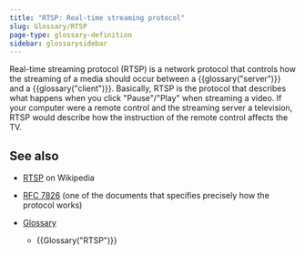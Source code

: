 ```yaml
---
title: "RTSP: Real-time streaming protocol"
slug: Glossary/RTSP
page-type: glossary-definition
sidebar: glossarysidebar
---
```



Real-time streaming protocol (RTSP) is a network protocol that controls how the streaming of a media should occur between a {{glossary("server")}} and a {{glossary("client")}}. Basically, RTSP is the protocol that describes what happens when you click "Pause"/"Play" when streaming a video. If your computer were a remote control and the streaming server a television, RTSP would describe how the instruction of the remote control affects the TV.

## See also

- [RTSP](https://en.wikipedia.org/wiki/Real_Time_Streaming_Protocol) on Wikipedia
- [RFC 7826](https://datatracker.ietf.org/doc/html/rfc7826) (one of the documents that specifies precisely how the protocol works)
- [Glossary](/en-US/docs/Glossary)

  - {{Glossary("RTSP")}}

